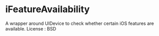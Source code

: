 iFeatureAvailability
====================

A wrapper around UIDevice to check whether certain iOS features are available.
License : BSD
